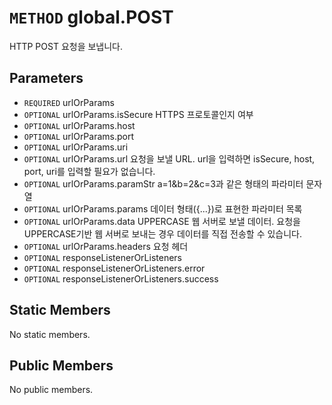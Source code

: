# `METHOD` global.POST
HTTP POST 요청을 보냅니다.

## Parameters
* `REQUIRED` urlOrParams 
* `OPTIONAL` urlOrParams.isSecure	HTTPS  프로토콜인지 여부
* `OPTIONAL` urlOrParams.host 
* `OPTIONAL` urlOrParams.port 
* `OPTIONAL` urlOrParams.uri 
* `OPTIONAL` urlOrParams.url			요청을  보낼 URL. url을 입력하면 isSecure, host, port, uri를 입력할 필요가 없습니다.
* `OPTIONAL` urlOrParams.paramStr	a=1&b=2&c=3과  같은 형태의 파라미터 문자열
* `OPTIONAL` urlOrParams.params		데이터  형태({...})로 표현한 파라미터 목록
* `OPTIONAL` urlOrParams.data		UPPERCASE  웹 서버로 보낼 데이터. 요청을 UPPERCASE기반 웹 서버로 보내는 경우 데이터를 직접 전송할 수 있습니다.
* `OPTIONAL` urlOrParams.headers		요청  헤더
* `OPTIONAL` responseListenerOrListeners 
* `OPTIONAL` responseListenerOrListeners.error 
* `OPTIONAL` responseListenerOrListeners.success 

## Static Members
No static members.

## Public Members
No public members.
